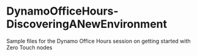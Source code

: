 # DynamoOfficeHours-DiscoveringANewEnvironment
Sample files for the Dynamo Office Hours session on getting started with Zero Touch nodes

